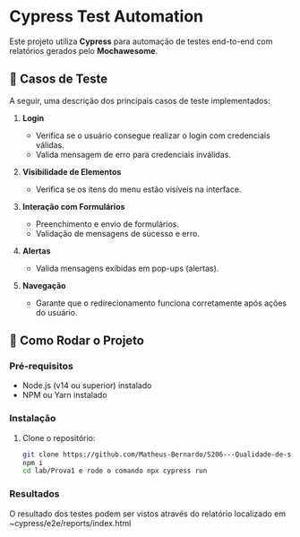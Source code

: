 # Cypress Test Automation

Este projeto utiliza **Cypress** para automação de testes end-to-end com relatórios gerados pelo **Mochawesome**.

## 📝 Casos de Teste

A seguir, uma descrição dos principais casos de teste implementados:

1. **Login**  
   - Verifica se o usuário consegue realizar o login com credenciais válidas.
   - Valida mensagem de erro para credenciais inválidas.

2. **Visibilidade de Elementos**  
   - Verifica se os itens do menu estão visíveis na interface.

3. **Interação com Formulários**  
   - Preenchimento e envio de formulários.
   - Validação de mensagens de sucesso e erro.

4. **Alertas**  
   - Valida mensagens exibidas em pop-ups (alertas).

5. **Navegação**  
   - Garante que o redirecionamento funciona corretamente após ações do usuário.

## 🚀 Como Rodar o Projeto

### Pré-requisitos

- Node.js (v14 ou superior) instalado
- NPM ou Yarn instalado

### Instalação

1. Clone o repositório:
   ```bash
   git clone https://github.com/Matheus-Bernardo/S206---Qualidade-de-software.git
   npm i
   cd lab/Prova1 e rode o comando npx cypress run


### Resultados
O resultado dos testes podem ser vistos através do relatório localizado em ~cypress/e2e/reports/index.html
